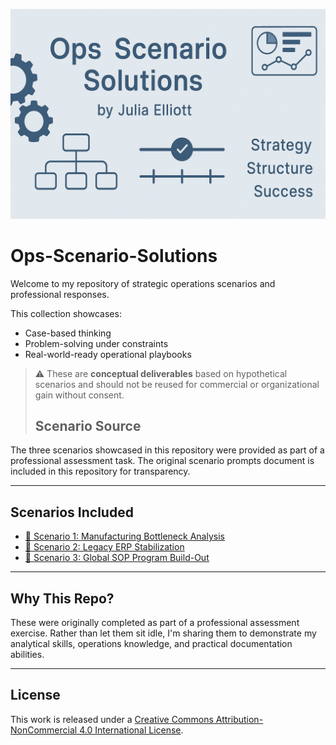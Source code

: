 ![Ops Scenario Solutions Header](./ops-scenario-header.png)


# Ops-Scenario-Solutions

Welcome to my repository of strategic operations scenarios and professional responses.

This collection showcases:
- Case-based thinking
- Problem-solving under constraints
- Real-world-ready operational playbooks

> ⚠️ These are **conceptual deliverables** based on hypothetical scenarios and should not be reused for commercial or organizational gain without consent.
> ## Scenario Source

The three scenarios showcased in this repository were provided as part of a professional assessment task. The original scenario prompts document is included in this repository for transparency.


---

## Scenarios Included

- [📄 Scenario 1: Manufacturing Bottleneck Analysis](./Scenario-1_Manufacturing-Bottleneck.pdf)
- [📄 Scenario 2: Legacy ERP Stabilization](./Scenario-2_Legacy-ERP-Stabilization.pdf)
- [📄 Scenario 3: Global SOP Program Build-Out](./Scenario-3_Global-SOP-Program.pdf)

---

## Why This Repo?
These were originally completed as part of a professional assessment exercise. Rather than let them sit idle, I'm sharing them to demonstrate my analytical skills, operations knowledge, and practical documentation abilities.

---

## License
This work is released under a [Creative Commons Attribution-NonCommercial 4.0 International License](https://creativecommons.org/licenses/by-nc/4.0/).
